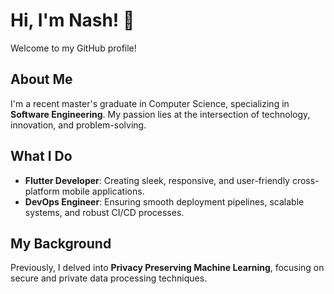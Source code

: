 # Hi, I'm Nash! 👋

Welcome to my GitHub profile!

## About Me
I'm a recent master's graduate in Computer Science, specializing in **Software Engineering**. My passion lies at the intersection of technology, innovation, and problem-solving.

## What I Do
- **Flutter Developer**: Creating sleek, responsive, and user-friendly cross-platform mobile applications.
- **DevOps Engineer**: Ensuring smooth deployment pipelines, scalable systems, and robust CI/CD processes.

## My Background
Previously, I delved into **Privacy Preserving Machine Learning**, focusing on secure and private data processing techniques.
